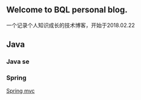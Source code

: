 ## Welcome to BQL personal blog.
一个记录个人知识成长的技术博客，开始于2018.02.22

## Java
### Java se
### Spring
[Spring mvc](Spring)
